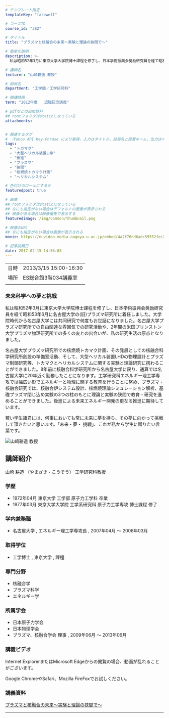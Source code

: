 ```yaml
---
# テンプレート指定
templateKey: "farewell"

# コースID
course_id: "382"

# タイトル
title: "プラズマと核融合の未来〜実験と理論の狭間で〜"

# 簡単な説明
description: >-
  私は昭和52年3月に東京大学大学院博士課程を修了し、日本学術振興会奨励研究員を経て昭和53年6月に名古屋大学の(旧)プラズマ研究所に着任しました。大学院時代から名古屋大学には共同研究で何度もお世話になりました。名古屋大学プラズマ研究所での自由闊達な雰囲気での研究活動や、2年間の米国プリンストン大学プラズマ物理研究所での多くの友との出会いが、私の研究生活の原点となりました。 名古屋大学プラズ ....

# 講師名
lecturer: "山崎耕造 教授"

# 部局名
department: "工学部／工学研究科"

# 開講時限
term: "2012年度	退職記念講義"

# pdfなどの追加資料
## rootフォルダはstaticになっている
attachments:


# 関連するタグ
# （Yahoo API Key-Phrase により取得。入力はタイトル、部局名と授業ホーム、出力はキーフレーズ（tags））
tags:
  - "トカマク"
  - "大型ヘリカル装置LHD"
  - "後進"
  - "プラズマ"
  - "狭間"
  - "核燃焼トカマク計画"
  - "ヘリカルシステム"

# 色付けのロールにするか
featuredpost: true

# 画像
## rootフォルダはstaticになっている
## なにも指定がない場合はデフォルトの画像が表示される
## 映像がある場合は映像優先で表示する
featuredimage: /img/common/thumbnail.png

# 映像のURL
## なにも指定がない場合は画像が表示される
movie: https://nuvideo.media.nagoya-u.ac.jp/embed/4a2f76dd6adc59552fec2f32b48ec2861daed73d

# 記事投稿日
date: 2017-02-15 14:56:03
---
```


|   |   |
|---|---|
| 日時 | 2013/3/15  15:00-16:30 |
| 場所 | ES総合館3階034講義室 |
|   |   |


### 未来科学への夢と挑戦

私は昭和52年3月に東京大学大学院博士課程を修了し、日本学術振興会奨励研究員を経て昭和53年6月に名古屋大学の(旧)プラズマ研究所に着任しました。大学院時代から名古屋大学には共同研究で何度もお世話になりました。名古屋大学プラズマ研究所での自由闊達な雰囲気での研究活動や、2年間の米国プリンストン大学プラズマ物理研究所での多くの友との出会いが、私の研究生活の原点となりました。

名古屋大学プラズマ研究所での核燃焼トカマク計画、その発展としての核融合科学研究所創設の準備室活動、そして、大型ヘリカル装置LHDの物理設計とプラズマ制御研究等、トカマクとヘリカルシステムに関する実験と理論研究に携わることができました。8年前に核融合科学研究所から名古屋大学に戻り、通算では名古屋大学に20年近く勤務したことになります。工学研究科エネルギー理工学専攻では幅広い形でエネルギーと物理に関する教育を行うことに努め、プラズマ・核融合研究では、核融合炉システム設計、核燃焼理論シミュレーション解析、基礎プラズマ閉じ込め実験の3つの柱のもとに理論と実験の狭間で教育・研究を進めることができました。後進による未来エネルギー開発の更なる推進に期待しています。

若い学生諸君には、何事においても常に未来に夢を持ち、その夢に向かって挑戦して頂きたいと思います。「未来・夢・ 挑戦」、これが私から学生に贈りたい言葉です。


![山崎耕造 教授](https://ocw.nagoya-u.jp/files/382/s_H24yamazaki.jpg) 

## 講師紹介

山崎 耕造 （やまざき・こうぞう） 工学研究科教授

### 学歴

* 1972年04月 東京大学 工学部 原子力工学科 卒業
* 1977年03月 東京大学大学院 工学系研究科 原子力工学専攻 博士課程 修了

### 学内兼務職

* 名古屋大学 , エネルギー理工学専攻長 , 2007年04月 〜 2008年03月

### 取得学位

* 工学博士 , 東京大学 , 課程

### 専門分野

* 核融合学
* プラズマ科学
* エネルギー学

### 所属学会

* 日本原子力学会
* 日本物理学会
* プラズマ、核融合学会 理事 , 2009年06月 〜 2013年06月


### 講義ビデオ




Internet ExplorerまたはMicrosoft Edgeからの閲覧の場合、動画が乱れることがございます。

Google ChromeやSafari、Mozilla FireFoxでお試しください。

### 講義資料

[プラズマと核融合の未来〜実験と理論の狭間で〜](https://ocw.nagoya-u.jp/files/382/H24yamazakiLL_materials.pdf) 


-----